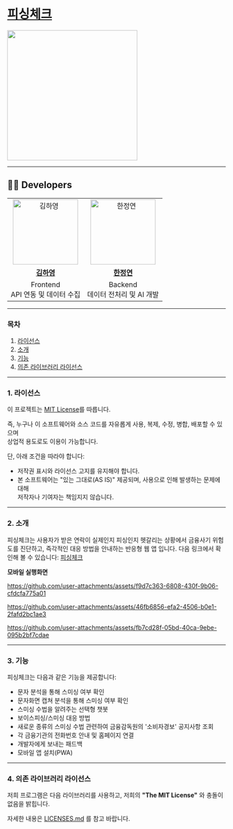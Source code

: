 # [피싱체크](https://피싱체크.com)

 <img src="/docs/logo.png" width="300" height="300"/>
 
----------------------------

## 👩‍💻 Developers


<table>
 <tr>
  <td align="center">
      <a href="https://github.com/hy-glory">
        <img src="https://github.com/hy-glory.png" width="150" alt="김하영" />
      </a>
  </td>
  <td align="center">
      <a href="https://github.com/azbayor2">
        <img src="https://github.com/azbayor2.png" width="150" alt="한정연" />
      </a>
  </td>
 </tr>
 <tr>
  <td align="center">
      <a href="https://github.com/hy-glory">
        <b>김하영</b>
      </a>
    </td>
  <td align="center">
      <a href="https://github.com/azbayor2">
        <b>한정연</b>
      </a>
    </td>
 </tr>
 <td align="center">
      <span>Frontend<br>API 연동 및 데이터 수집</span>
    </td>
 <td align="center">
      <span>Backend<br>데이터 전처리 및 AI 개발</span>
    </td>
</table>

---

### 목차

1.  [라이선스](#1-라이선스)
2.  [소개](#2-소개)
3.  [기능](#3-기능)
4.  [의존 라이브러리 라이선스](#4-의존-라이브러리-라이선스)

---

### 1. 라이선스

이 프로젝트는 [MIT License](./LICENSE)를 따릅니다.

즉, 누구나 이 소프트웨어와 소스 코드를 자유롭게 사용, 복제, 수정, 병합, 배포할 수 있으며  
상업적 용도로도 이용이 가능합니다.

단, 아래 조건을 따라야 합니다:

- 저작권 표시와 라이선스 고지를 유지해야 합니다.
- 본 소프트웨어는 "있는 그대로(AS IS)" 제공되며, 사용으로 인해 발생하는 문제에 대해  
  저작자나 기여자는 책임지지 않습니다.

---

### 2. 소개

피싱체크는 사용자가 받은 연락이 실제인지 피싱인지 헷갈리는 상황에서 금융사기 위험도를 진단하고, 즉각적인 대응 방법을 안내하는 반응형 웹 앱 입니다.
다음 링크에서 확인해 볼 수 있습니다: [피싱체크](https://피싱체크.com)

**모바일 실행화면**

https://github.com/user-attachments/assets/f9d7c363-6808-430f-9b06-cfdcfa775a01



https://github.com/user-attachments/assets/46fb6856-efa2-4506-b0e1-2fafd2bc1ae3



https://github.com/user-attachments/assets/fb7cd28f-05bd-40ca-9ebe-095b2bf7cdae

---

### 3. 기능

피싱체크는 다음과 같은 기능을 제공합니다:

- 문자 분석을 통해 스미싱 여부 확인
- 문자화면 캡쳐 분석을 통해 스미싱 여부 확인
- 스미싱 수법을 알려주는 선택형 챗봇
- 보이스피싱/스미싱 대응 방법
- 새로운 종류의 스미싱 수법 관련하여 금융감독원의 '소비자경보' 공지사항 조회
- 각 금융기관의 전화번호 안내 및 홈페이지 연결
- 개발자에게 보내는 패드백
- 모바일 앱 설치(PWA)

---


### 4. 의존 라이브러리 라이선스

저희 프로그램은 다음 라이브러리를 사용하고, 저희의 **"The MIT License"** 와 충돌이 없음을 밝힙니다.

자세한 내용은 [LICENSES.md](/LICENSES.md) 를 참고 바랍니다.
